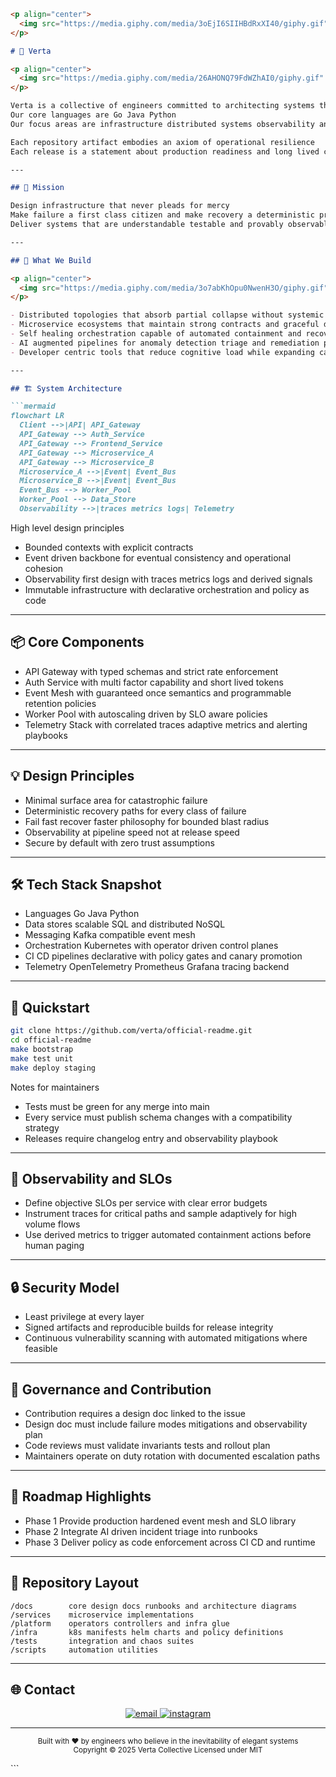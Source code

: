 ````markdown
<p align="center">
  <img src="https://media.giphy.com/media/3oEjI6SIIHBdRxXI40/giphy.gif" width="220" alt="Verta cosmic"/>
</p>

# 🌌 Verta

<p align="center">
  <img src="https://media.giphy.com/media/26AHONQ79FdWZhAI0/giphy.gif" width="900" alt="Verta banner"/>
</p>

Verta is a collective of engineers committed to architecting systems that are resilient by design and inevitable in operation  
Our core languages are Go Java Python  
Our focus areas are infrastructure distributed systems observability and AI driven automation

Each repository artifact embodies an axiom of operational resilience  
Each release is a statement about production readiness and long lived correctness

---

## 🔮 Mission

Design infrastructure that never pleads for mercy  
Make failure a first class citizen and make recovery a deterministic process  
Deliver systems that are understandable testable and provably observable

---

## 🧭 What We Build

<p align="center">
  <img src="https://media.giphy.com/media/3o7abKhOpu0NwenH3O/giphy.gif" width="640" alt="engineering gif"/>
</p>

- Distributed topologies that absorb partial collapse without systemic failure  
- Microservice ecosystems that maintain strong contracts and graceful degradation  
- Self healing orchestration capable of automated containment and recovery loops  
- AI augmented pipelines for anomaly detection triage and remediation playbooks  
- Developer centric tools that reduce cognitive load while expanding capability

---

## 🏗️ System Architecture

```mermaid
flowchart LR
  Client -->|API| API_Gateway
  API_Gateway --> Auth_Service
  API_Gateway --> Frontend_Service
  API_Gateway --> Microservice_A
  API_Gateway --> Microservice_B
  Microservice_A -->|Event| Event_Bus
  Microservice_B -->|Event| Event_Bus
  Event_Bus --> Worker_Pool
  Worker_Pool --> Data_Store
  Observability -->|traces metrics logs| Telemetry
````

High level design principles

* Bounded contexts with explicit contracts
* Event driven backbone for eventual consistency and operational cohesion
* Observability first design with traces metrics logs and derived signals
* Immutable infrastructure with declarative orchestration and policy as code

---

## 📦 Core Components

* API Gateway with typed schemas and strict rate enforcement
* Auth Service with multi factor capability and short lived tokens
* Event Mesh with guaranteed once semantics and programmable retention policies
* Worker Pool with autoscaling driven by SLO aware policies
* Telemetry Stack with correlated traces adaptive metrics and alerting playbooks

---

## 💡 Design Principles

* Minimal surface area for catastrophic failure
* Deterministic recovery paths for every class of failure
* Fail fast recover faster philosophy for bounded blast radius
* Observability at pipeline speed not at release speed
* Secure by default with zero trust assumptions

---

## 🛠️ Tech Stack Snapshot

* Languages Go Java Python
* Data stores scalable SQL and distributed NoSQL
* Messaging Kafka compatible event mesh
* Orchestration Kubernetes with operator driven control planes
* CI CD pipelines declarative with policy gates and canary promotion
* Telemetry OpenTelemetry Prometheus Grafana tracing backend

---

## 🚀 Quickstart

```bash
git clone https://github.com/verta/official-readme.git
cd official-readme
make bootstrap
make test unit
make deploy staging
```

Notes for maintainers

* Tests must be green for any merge into main
* Every service must publish schema changes with a compatibility strategy
* Releases require changelog entry and observability playbook

---

## 🔬 Observability and SLOs

* Define objective SLOs per service with clear error budgets
* Instrument traces for critical paths and sample adaptively for high volume flows
* Use derived metrics to trigger automated containment actions before human paging

---

## 🔒 Security Model

* Least privilege at every layer
* Signed artifacts and reproducible builds for release integrity
* Continuous vulnerability scanning with automated mitigations where feasible

---

## 📜 Governance and Contribution

* Contribution requires a design doc linked to the issue
* Design doc must include failure modes mitigations and observability plan
* Code reviews must validate invariants tests and rollout plan
* Maintainers operate on duty rotation with documented escalation paths

---

## 🧾 Roadmap Highlights

* Phase 1 Provide production hardened event mesh and SLO library
* Phase 2 Integrate AI driven incident triage into runbooks
* Phase 3 Deliver policy as code enforcement across CI CD and runtime

---

## 📂 Repository Layout

```
/docs        core design docs runbooks and architecture diagrams
/services    microservice implementations
/platform    operators controllers and infra glue
/infra       k8s manifests helm charts and policy definitions
/tests       integration and chaos suites
/scripts     automation utilities
```

---

## 🌐 Contact

<p align="center">
  <a href="mailto:verta.connect@gmail.com">
    <img src="https://img.shields.io/badge/Email-verta.connect%40gmail.com-blue?style=for-the-badge&logo=gmail" alt="email"/>
  </a>
  <a href="https://instagram.com/go.verta">
    <img src="https://img.shields.io/badge/Instagram-go.verta-ff69b4?style=for-the-badge&logo=instagram" alt="instagram"/>
  </a>
</p>

---

<p align="center">
  <sub>
    Built with ❤️ by engineers who believe in the inevitability of elegant systems  
    <br/>
    Copyright © 2025 Verta Collective Licensed under MIT
  </sub>
</p>
```

